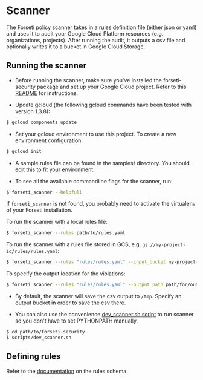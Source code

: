 # Scanner

The Forseti policy scanner takes in a rules definition file (either json or
yaml) and uses it to audit your Google Cloud Platform resources (e.g.
organizations, projects). After running the audit, it outputs a csv file and
optionally writes it to a bucket in Google Cloud Storage.

## Running the scanner

* Before running the scanner, make sure you've installed the forseti-security
  package and set up your Google Cloud project. Refer to this [README](/google/cloud/security/README.md) for instructions.

* Update gcloud (the following gcloud commands have been tested with version
  1.3.8):

```sh
$ gcloud components update
```

* Set your gcloud environment to use this project. To create a new environment
  configuration:

```sh
$ gcloud init
```

* A sample rules file can be found in the samples/ directory. You should edit
  this to fit your environment.

* To see all the available commandline flags for the scanner, run:

```sh
$ forseti_scanner --helpfull
```

If `forseti_scanner` is not found, you probably need to activate the virtualenv of
your Forseti installation.

To run the scanner with a local rules file:

```sh
$ forseti_scanner --rules path/to/rules.yaml
```

To run the scanner with a rules file stored in GCS, e.g.
`gs://my-project-id/rules/rules.yaml`:

```sh
$ forseti_scanner --rules "rules/rules.yaml" --input_bucket my-project-id
```

To specify the output location for the violations:

```sh
$ forseti_scanner --rules "rules/rules.yaml" --output_path path/for/output/
```

* By default, the scanner will save the csv output to `/tmp`. Specify an output bucket
in order to save the csv there.

* You can also use the convenience [dev_scanner.sh script](/scripts) to run scanner so you don't have to set PYTHONPATH manually.

```sh
$ cd path/to/forseti-security
$ scripts/dev_scanner.sh
```


## Defining rules

Refer to the [documentation](samples/rules.md) on the rules schema.
